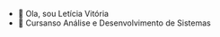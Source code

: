 - 👋 Ola, sou Letícia Vitória 
- 👀 Cursanso Análise e Desenvolvimento de Sistemas 

<!---
letvitoria07/letvitoria07 is a ✨ special ✨ repository because its `README.md` (this file) appears on your GitHub profile.
You can click the Preview link to take a look at your changes.
--->
